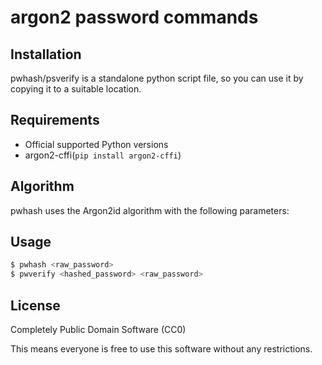 # argon2 password commands

## Installation

pwhash/psverify is a standalone python script file, so you can use it by copying it to a suitable location.

## Requirements

- Official supported Python versions
- argon2-cffi(`pip install argon2-cffi`)

## Algorithm

pwhash uses the Argon2id algorithm with the following parameters:

## Usage

```sh
$ pwhash <raw_password>
$ pwverify <hashed_password> <raw_password>
```

## License

Completely Public Domain Software (CC0)

This means everyone is free to use this software without any restrictions.
